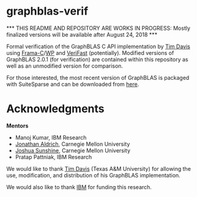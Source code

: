 # graphblas-verif
*** THIS README AND REPOSITORY ARE WORKS IN PROGRESS: Mostly finalized versions will be available after August 24, 2018 ***

Formal verification of the GraphBLAS C API implementation by [Tim Davis](http://faculty.cse.tamu.edu/davis/welcome.html) using [Frama-C](https://frama-c.com/)/[WP](https://frama-c.com/wp.html) and [VeriFast](https://github.com/verifast/verifast) (potentially). Modified versions of GraphBLAS 2.0.1 (for verification) are contained within this repository as well as an unmodified version for comparison. 

For those interested, the most recent version of GraphBLAS is packaged with SuiteSparse and can be downloaded from [here](http://faculty.cse.tamu.edu/davis/suitesparse.html).

# Acknowledgments
**Mentors**
* Manoj Kumar, IBM Research
* [Jonathan Aldrich](http://www.cs.cmu.edu/~aldrich/), Carnegie Mellon University
* [Joshua Sunshine](http://www.cs.cmu.edu/~jssunshi/), Carnegie Mellon University
* Pratap Pattniak, IBM Research

We would like to thank [Tim Davis](http://faculty.cse.tamu.edu/davis/welcome.html) (Texas A&M University) for allowing the use, modification, and distribution of his GraphBLAS implementation.

We would also like to thank [IBM](https://www.ibm.com/us-en/) for funding this research.
